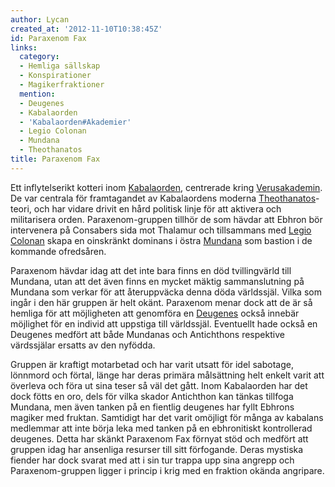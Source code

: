 ```yaml
---
author: Lycan
created_at: '2012-11-10T10:38:45Z'
id: Paraxenom Fax
links:
  category:
  - Hemliga sällskap
  - Konspirationer
  - Magikerfraktioner
  mention:
  - Deugenes
  - Kabalaorden
  - 'Kabalaorden#Akademier'
  - Legio Colonan
  - Mundana
  - Theothanatos
title: Paraxenom Fax
---
```


Ett inflytelserikt kotteri inom [Kabalaorden], centrerade kring [Verusakademin]. De var centrala för
framtagandet av Kabalaordens moderna [Theothanatos]-teori, och har vidare drivit en hård politisk
linje för att aktivera och militarisera orden. Paraxenom-gruppen tillhör de som hävdar att Ebhron
bör intervenera på Consabers sida mot Thalamur och tillsammans med [Legio Colonan] skapa en
oinskränkt dominans i östra [Mundana] som bastion i de kommande ofredsåren.

Paraxenom hävdar idag att det inte bara finns en död tvillingvärld till Mundana, utan att det även
finns en mycket mäktig sammanslutning på Mundana som verkar för att återuppväcka denna döda
världssjäl. Vilka som ingår i den här gruppen är helt okänt. Paraxenom menar dock att de är så
hemliga för att möjligheten att genomföra en [Deugenes] också innebär möjlighet för en individ att
uppstiga till världssjäl. Eventuellt hade också en Deugenes medfört att både Mundanas och
Antichthons respektive värdssjälar ersatts av den nyfödda.

Gruppen är kraftigt motarbetad och har varit utsatt för idel sabotage, lönnmord och förtal, länge
har deras primära målsättning helt enkelt varit att överleva och föra ut sina teser så väl det gått.
Inom Kabalaorden har det dock fötts en oro, dels för vilka skador Antichthon kan tänkas tillfoga
Mundana, men även tanken på en fientlig deugenes har fyllt Ebhrons magiker med fruktan. Samtidigt
har det varit omöjligt för många av kabalans medlemmar att inte börja leka med tanken på en
ebhronitiskt kontrollerad deugenes. Detta har skänkt Paraxenom Fax förnyat stöd och medfört att
gruppen idag har ansenliga resurser till sitt förfogande. Deras mystiska fiender har dock svarat med
att i sin tur trappa upp sina angrepp och Paraxenom-gruppen ligger i princip i krig med en fraktion
okända angripare.

  [Kabalaorden]: Kabalaorden
  [Verusakademin]: KabalaordenAkademier
  [Theothanatos]: Theothanatos
  [Legio Colonan]: Legio_Colonan
  [Mundana]: Mundana
  [Deugenes]: Deugenes